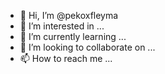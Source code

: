 - 👋 Hi, I’m @pekoxfleyma
- 👀 I’m interested in ...
- 🌱 I’m currently learning ...
- 💞️ I’m looking to collaborate on ...
- 📫 How to reach me ...

<!---
pekoxfleyma/pekoxfleyma is a ✨ special ✨ repository because its `README.md` (this file) appears on your GitHub profile.
You can click the Preview link to take a look at your changes.
--->
